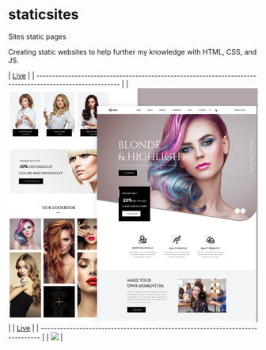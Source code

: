 # staticsites

Sites static pages

<p>Creating static websites to help further my knowledge with HTML, CSS, and JS.</p>
| <a href="https://rdtgit.github.io/staticsites/HairSalon/">Live</a>                                       |
| -------------------------------------------------------------------------------------------------------- |
| <img src="https://github.com/rdtgit/staticsites/blob/main/HairSalon/img/layout.png" alt="layout_photo"/> |
| <a href="https://rdtgit.github.io/staticsites/LevelGround/index.html">Live</a> |
| ------------------------------------------------------------------------------ |
| <img src="img/level-ground-wireframe.png">                                     |
